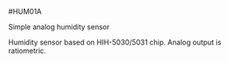 <!--- Created:2017-01-02T13:58:39.569629: ---> 
<!--- Author:Mlab: ---> 
<!--- AuthorEmail:email@mlab.cz: ---> 
<!--- Tags:None: ---> 
<!--- Ust:rtDescription.en]
Simple analog humidity sensor

[InfoShortDescription.cs]
Analogové vlhkostní čidlo

[InfoLongDescription.en]
Humidity sensor based on HIH-5030/5031 chip. Analog output is ratiometric.


[InfoLongDescription.cs]
Čidlo k měření vlhkosti s ratiometrickým analogovým výstupem.
 
[End: ---> 
<!--- Name:HUM01A: --->
#HUM01A 
<!--- LongName --->
Simple analog humidity sensor
<!--- ELongName ---> 

<!--- Lead --->
Humidity sensor based on HIH-5030/5031 chip. Analog output is ratiometric.
<!--- ELead ---> 


​
​
<!--- Description --->
<!--- EDescription --->
<!--- Content --->
<!--- EContent --->
            
